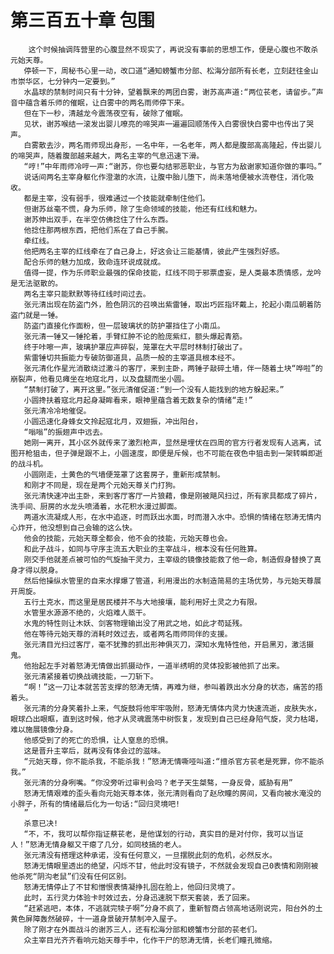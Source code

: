 # 第三百五十章 包围
        这个时候抽调阵营里的心腹显然不现实了，再说没有事前的思想工作，便是心腹也不敢杀元始天尊。
       停顿一下，周秘书心里一动，改口道“通知螃蟹市分部、松海分部所有长老，立刻赶往金山市崇华区，七分钟内一定要到。”
       水晶球的禁制时间只有十分钟，望着飘来的两团白雾，谢苏高声道:“两位苌老，请留步。”声音中蕴含着乐师的催眠，让白雾中的两名雨师停下来。
       但在下一秒，清越龙今震荡夜空有，破除了催眠。
       见状，谢苏喉结一滚发出婴儿嘹亮的啼哭声一遍遍回顺荡传入白雾很快白雾中也传出了哭声。
       白雾散去沙，两名雨师现出身形，一名中年，一名老年，两人都是腹部高高隆起，传出婴儿的啼哭声，随着腹部越来越大，两名主宰的气息迅速下滑。
       “哼!”中年雨师冷哼一声:“谢苏，你也要勾结邪恶职业，与官方为敌谢家知道你做的事吗。”
       说话间两名主宰身躯化作澄澈的水流，让腹中胎儿堕下，尚未落地便被水流卷住，消化吸收。
       都是主宰，没有弱手，很难通过一个技能就牵制住他们。
       但谢苏丝毫不慌，身为乐师，除了生命领域的技能，他还有红线和魅力。
       谢苏伸出双手，在半空仿佛捻住了什么东西。
       他捻住那两根东西，把他们系在了自己手腕。
       牵红线。
       他把两名主宰的红线牵在了自己身上，好这会让三能基情，彼此产生强烈好感。
       配合乐师的魅力加成，致命连环说成就成。
       值得一提，作为乐师职业最强的保命技能，红线不同于邪票虚妄，是人类最本质情感，龙吟是无法驱散的。
       两名主宰只能默默等待红线时间过去。
       张元清出现在防盗门外，脸色阴沉的召唤出紫雷锤，取出巧匠指环戴上，抡起小南瓜朝着防盗门就是一锤。
       防盗门直接化作面粉，但一层玻璃状的防护罩挡住了小南瓜。
       张元清一锤又一锤抡着，手臂红肿不论的脸庞紫红，额头爆起青筋。
       终于咔嚓一声，玻璃护罩应声碎裂，笼罩在大平层时林制打破出了。
       紫雷锤切共振能力专破防御道具，品质一般的主宰道具根本经不。
       张元清化作星光消散绕过激斗的客厅，来到主卧，两锤子敲碎土墙，伴一随着土块“哗啦”的崩裂声，他看见瘫坐在地寇北月，以及盘腿而坐小圆。
       “禁制打破了，离开这里。”张元清催促道:“到一个没有人能找到的地方躲起来。”
       小圆搀扶着寇北月起身凝眸看来，眼神里蕴含着无数复杂的情绪“走!”
       张元清冷冷地催促。
       小圆迅速化身蜂女文拎起寇北月，双翅振，冲出阳台，
       “嗡嗡”的振翅声中远去。
       她刚一离开，其小区外就传来了激烈枪声，显然是埋伏在四周的官方行者发现有人逃离，试图开枪狙击，但子弹是跟不上，小圆速度，即便是斥候，也不可能在夜色中狙击到一架转瞬即逝的战斗机。
       小圆刚走，土黄色的气墙便笼罩了这套房子，重新形成禁制。
       和刚才不同是，现在是两个元始天尊关门打狗。
       张元清快速冲出主卧，来到客厅客厅一片狼藉，像是刚被飓风扫过，所有家具都成了碎片，洗手间、厨房的水龙头喷涌着，水花积水漫过脚面。
       两道水流凝成人形，在水中追逐，时而跃出水面，时而潜入水中。恐惧的情绪在怒涛无情内心炸开，他没想到自己会输的这么快。
       他会的技能，元始天尊全都会，他不会的技能，元始天尊也会。
       和此子战斗，如同与守序主流五大职业的主宰战斗，根本没有任何胜算。
       刚交手他就差点被可怕的气旋抽干灵力，主宰级的镜像技能救了他一命，制造假身替换了真身才得以脱身。
       然后他操纵水管里的自来水撑爆了管道，利用漫出的水制造简易的主场优势，与元始天尊展开周旋。
       五行土克水，而这里是居民楼并不与大地接壤，能利用好土灵之力有限。
       水管里水源源不绝的，火焰难人蒸干。
       水鬼的特性则让木妖、剑客物理输出没了用武之地，如此才苟延残。
       他在等待元始天尊的消耗时效过去，或者两名雨师同伴的支援。
       张元清目光扫过客厅，毫不犹豫的抓出形神俱灭刀，深知水鬼特性他，开启黑刃，激活摄鬼。
       他抬起左手对着怒涛无情做出抓摄动作，一道半绣明的灵体投影被他抓了出来。
       张元清紧接着切换战魂技能，一刀斩下。
       “啊！”这一刀让本就苦苦支撑的怒涛无情，再难为继，参叫着跌出水分身的状态，痛苦的捂着头。
       张元清的分身笑着扑上来，气旋鼓将他牢牢吸附，怒涛无情体内灵力快速流逝，皮肤失水，眼球凸出眼眶，直到这时候，他才从灵魂震荡中树恢复，发现到自己已经身陷气旋，灵力枯竭，难以施展镜像分身。
       他感受到了的死亡的恐惧，让人窒息的恐惧。
       这是晋升主宰后，就再没有体会过的滋味。
       “元始天尊，你不能杀我，不能杀我！”怒涛无情嘶哑叫道:“擅杀官方苌老是死罪，你不能杀我。”
       张元清的分身咧嘴。“你没旁听过审判会吗？老子天生桀骜，一身反骨，威胁有用”
       怒涛无情艰难的歪头看向元始天尊本体，张元清则看向了赵欣瞳的房间，又看向被水淹没的小胖子，所有的情绪最后化为一句话:“回归灵境吧!
       ”
       杀意已决!
       “不，不，我可以帮你指证蔡苌老，是他谋划的行动，真实目的是对付你，我可以当证人！”怒涛无情身躯又干瘪了几分，如同枝搞的老人。
       张元清没有搭理这种承诺，没有任何意义，一旦摆脱此刻的危机，必然反水。
       怒涛无情眼里透出的绝望，闪烁不甘，他此时没有镜子，不然就会发现自己0表情和刚刚被他杀死“阴沟老鼠”们没有任何区别。
       怒涛无情停止了不甘和憎恨表情凝挣扎固在脸上，他回归灵境了。
       此时，五行灵力体验卡时效过去，分身迅速脱下祭天套装，丢了回来。
       “赶紧逃吧，本体，不逃就完犊子啊”分身不疯了，重新智商占领高地话刚说完，阳台外的土黄色屏障轰然破碎，十一道身景破开禁制冲入屋子。
       除了刚才在外面战斗的谢苏三人，还有松海分部和螃蟹市分部的苌老们。
       众主宰目光齐齐看响元始天尊手中，化作干尸的怒涛无情，长老们瞳孔微缩。